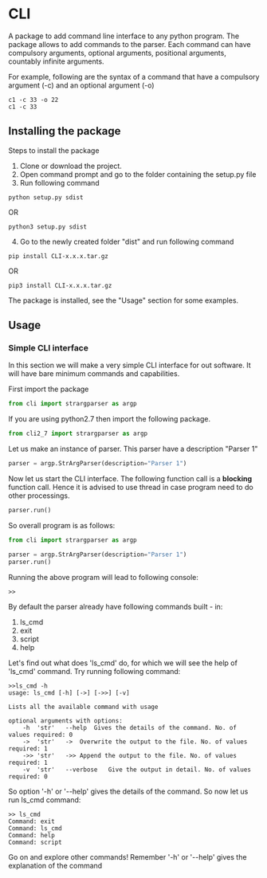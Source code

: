 # CLI
A package to add command line interface to any python program.
The package allows to add commands to the parser. Each command can have
compulsory arguments, optional arguments, positional arguments, countably
infinite arguments.

For example, following are the syntax of a command that have a 
compulsory argument (-c) and an optional argument (-o)
~~~ 
c1 -c 33 -o 22
c1 -c 33
~~~

## Installing the package
Steps to install the package
1. Clone or download the project.
2. Open command prompt and go to the folder containing the setup.py file
3. Run following command
~~~
python setup.py sdist
~~~ 
OR
~~~
python3 setup.py sdist
~~~
4. Go to the newly created folder "dist" and run following command
~~~
pip install CLI-x.x.x.tar.gz
~~~ 
OR
~~~
pip3 install CLI-x.x.x.tar.gz 
~~~

The package is installed, see the "Usage" section for some examples.

## Usage

### Simple CLI interface
In this section we will make a very simple CLI interface for out software.
It will have bare minimum commands and capabilities.

First import the package
```python
from cli import strargparser as argp
```
If you are using python2.7 then import the following package.
```python
from cli2_7 import strargparser as argp
```

Let us make an instance of parser. This parser have a description "Parser 1"
```python
parser = argp.StrArgParser(description="Parser 1")
```
Now let us start the CLI interface. The following function call is a **blocking** function
call. Hence it is advised to use thread in case program need to do other processings.
```python
parser.run()
```
So overall program is as follows:
```python
from cli import strargparser as argp

parser = argp.StrArgParser(description="Parser 1")
parser.run()
```
Running the above program will lead to following console:
~~~
>>
~~~

By default the parser already have following commands built - in:
1. ls_cmd
2. exit
3. script
4. help

Let's find out what does 'ls_cmd' do, for which we will see the help of 'ls_cmd' command.
Try running following command:
~~~
>>ls_cmd -h
usage: ls_cmd [-h] [->] [->>] [-v]

Lists all the available command with usage

optional arguments with options:
	-h	'str'	--help	Gives the details of the command. No. of values required: 0
	->	'str'	->	Overwrite the output to the file. No. of values required: 1
	->>	'str'	->>	Append the output to the file. No. of values required: 1
	-v	'str'	--verbose	Give the output in detail. No. of values required: 0
~~~
So option '-h' or '--help' gives the details of the command.
So now let us run ls_cmd command:
~~~
>> ls_cmd
Command: exit
Command: ls_cmd
Command: help
Command: script
~~~

Go on and explore other commands! Remember '-h' or '--help' gives the explanation of the 
command
